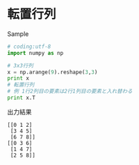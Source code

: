 # 転置行列

Sample

```python
# coding:utf-8
import numpy as np

# 3x3行列
x = np.arange(9).reshape(3,3)
print x
# 転置行列
# 例 1行2列目の要素は2行1列目の要素と入れ替わる
print x.T
```

出力結果

```shell
[[0 1 2]
 [3 4 5]
 [6 7 8]]
[[0 3 6]
 [1 4 7]
 [2 5 8]]
```

